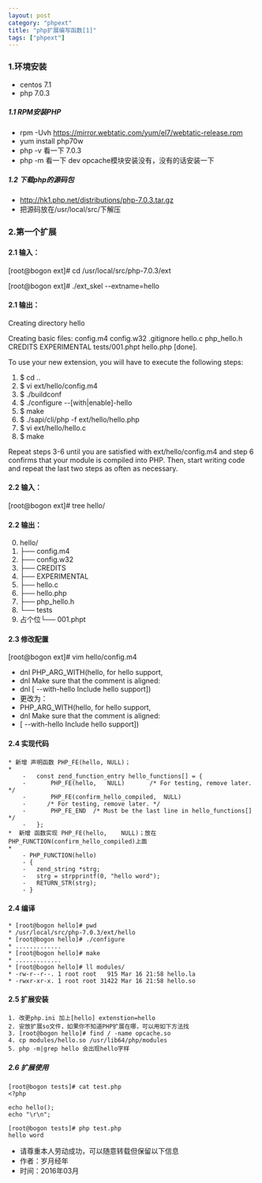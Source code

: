 ```yaml
---
layout: post
category: "phpext"
title: "php扩展编写函数[1]"
tags: ["phpext"]
---
```


### 1.环境安装

* centos 7.1
* php 7.0.3

##### 1.1 RPM安装PHP
* rpm -Uvh https://mirror.webtatic.com/yum/el7/webtatic-release.rpm 
* yum install php70w
* php -v 看一下 7.0.3
* php -m 看一下 dev opcache模块安装没有，没有的话安装一下 

##### 1.2 下载php的源码包
* http://hk1.php.net/distributions/php-7.0.3.tar.gz
* 把源码放在/usr/local/src/下解压


### 2.第一个扩展

#### 2.1 输入：

[root@bogon ext]# cd /usr/local/src/php-7.0.3/ext

[root@bogon ext]# ./ext_skel --extname=hello
#### 2.1 输出：
Creating directory hello
	
Creating basic files: config.m4 config.w32 .gitignore hello.c php_hello.h
CREDITS EXPERIMENTAL tests/001.phpt hello.php [done].
	
To use your new extension, you will have to execute the following steps:
	
1.  $ cd ..
2.  $ vi ext/hello/config.m4
3.  $ ./buildconf
4.  $ ./configure --[with|enable]-hello
5.  $ make
6.  $ ./sapi/cli/php -f ext/hello/hello.php
7.  $ vi ext/hello/hello.c
8.  $ make
	
Repeat steps 3-6 until you are satisfied with ext/hello/config.m4 and
step 6 confirms that your module is compiled into PHP. Then, start writing
code and repeat the last two steps as often as necessary.

#### 2.2 输入：
[root@bogon ext]# tree hello/

#### 2.2 输出：
0. hello/
1. ├── config.m4
2. ├── config.w32
3. ├── CREDITS
4. ├── EXPERIMENTAL
5. ├── hello.c
6. ├── hello.php
7. ├── php_hello.h
8. └── tests
9. 占个位└── 001.phpt

#### 2.3 修改配置
[root@bogon ext]# vim hello/config.m4

* dnl PHP_ARG_WITH(hello, for hello support,
* dnl Make sure that the comment is aligned:
* dnl [  --with-hello             Include hello support])
* 更改为：
* PHP_ARG_WITH(hello, for hello support,
* dnl Make sure that the comment is aligned:
* [  --with-hello             Include hello support])


#### 2.4 实现代码
	* 新增 声明函数 PHP_FE(hello,	NULL)；
	* 
		- 	const zend_function_entry hello_functions[] = {
		- 		PHP_FE(hello,	NULL)		/* For testing, remove later. */
		- 		PHP_FE(confirm_hello_compiled,	NULL)
		- 	   /* For testing, remove later. */
		-		PHP_FE_END	/* Must be the last line in hello_functions[] */
		-	};
	*  新增 函数实现 PHP_FE(hello,	NULL)；放在PHP_FUNCTION(confirm_hello_compiled)上面
	*  
		- PHP_FUNCTION(hello)
		- {
		- 	zend_string *strg;
		-	strg = strpprintf(0, "hello word");
		-	RETURN_STR(strg);
		- }

#### 2.4 编译
	* [root@bogon hello]# pwd
	* /usr/local/src/php-7.0.3/ext/hello
	* [root@bogon hello]# ./configure
	* ............. 
	* [root@bogon hello]# make
	* .............
	* [root@bogon hello]# ll modules/
	* -rw-r--r--. 1 root root   915 Mar 16 21:58 hello.la
	* -rwxr-xr-x. 1 root root 31422 Mar 16 21:58 hello.so

#### 2.5 扩展安装
	1. 改更php.ini 加上[hello] extenstion=hello
	2. 安放扩展so文件，如果你不知道PHP扩展在哪，可以用如下方法找
	3. [root@bogon hello]# find / -name opcache.so
	4. cp modules/hello.so /usr/lib64/php/modules
	5. php -m|grep hello 会出现hello字样


##### 2.6 扩展使用

	[root@bogon tests]# cat test.php
	<?php
	
	echo hello();
	echo "\r\n";
	
	[root@bogon tests]# php test.php
	hello word  
>
- 请尊重本人劳动成功，可以随意转载但保留以下信息 
- 作者：岁月经年 
- 时间：2016年03月
